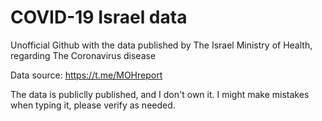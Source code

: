 # COVID-19 Israel data
Unofficial Github with the data published by The Israel Ministry of Health, regarding The Coronavirus disease

Data source: https://t.me/MOHreport

The data is publiclly published, and I don't own it. I might make mistakes when typing it, please verify as needed.
